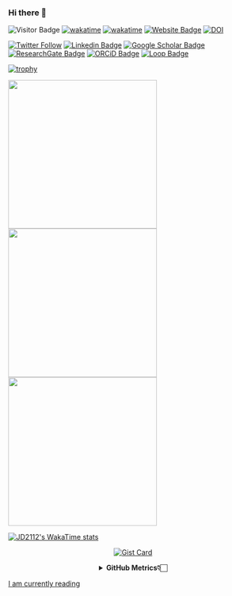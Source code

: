 ### Hi there 👋
![Visitor Badge](https://visitor-badge.laobi.icu/badge?page_id=JD2112.JD2112)
[![wakatime](https://github.com/JD2112/JD2112/actions/workflows/waka-readme.yml/badge.svg)](https://github.com/JD2112/JD2112/actions/workflows/waka-readme.yml)
[![wakatime](https://wakatime.com/badge/user/fe95275f-909a-4147-a45d-624981173898.svg)](https://wakatime.com/@fe95275f-909a-4147-a45d-624981173898)
[![Website Badge](https://img.shields.io/badge/website-informational?style=flat-square)](http://jyotirmoydas.netlify.app)
[![DOI](https://zenodo.org/badge/668165851.svg)](https://zenodo.org/doi/10.5281/zenodo.11104069)

[![Twitter Follow](https://img.shields.io/twitter/follow/jyotirmoy21?style=social)](https://twitter.com/jyotirmoy21)
[![Linkedin Badge](https://img.shields.io/badge/-jyotirmoy-blue?style=plastic&logo=Linkedin&logoColor=white&link=https://www.linkedin.com/in/dasjyotirmoy/)](https://www.linkedin.com/in/dasjyotirmoy/)
[![Google Scholar Badge](https://img.shields.io/badge/-jyotirmoy-blue?style=plastic&logo=GoogleScholar&logoColor=white&link=https://scholar.google.se/citations?user=IMBYOv8AAAAJ&hl=en)](https://scholar.google.se/citations?user=IMBYOv8AAAAJ&hl=en)
[![ResearchGate Badge](https://img.shields.io/badge/-jyotirmoy-cyan?style=plastic&logo=ResearchGate&logoColor=white&link=https://www.researchgate.net/profile/Jyotirmoy-Das-3)](https://www.researchgate.net/profile/Jyotirmoy-Das-3)
[![ORCiD Badge](https://img.shields.io/badge/-jyotirmoy-green?style=plastic&logo=orcid&logoColor=white&link=https://orcid.org/0000-0002-5649-4658)](https://orcid.org/0000-0002-5649-4658)
[![Loop Badge](https://img.shields.io/badge/-jyotirmoy-orange?style=plastic&logo=Loop&logoColor=white&link=https://loop.frontiersin.org/people/1519976/overview)](https://loop.frontiersin.org/people/1519976/overview)

[![trophy](https://github-profile-trophy.vercel.app/?username=JD2112)](https://github.com/ryo-ma/github-profile-trophy)

<a href="https://github.com/JD2112/github-readme-stats">
  <img height=300 align="center" src="https://github-readme-stats.vercel.app/api?username=JD2112&show=reviews,discussions_started,discussions_answered,prs_merged,prs_merged_percentage,&show_icons=true&theme=radical" />
</a>
<a href="https://github.com/JD2112/convoychat">
  <img height=300 align="center" src="https://github-readme-stats.vercel.app/api/top-langs/?username=JD2112&layout=pie&hide_progress=true&langs_count=10&card_width=320" />
</a>
<a href="https://github.com/JD2112/convoychat">
  <img height=300 align="center" src="https://github-readme-streak-stats.herokuapp.com/?user=JD2112&theme=vue-dark&hide_border=true" />
</a>

[![JD2112's WakaTime stats](https://github-readme-stats.vercel.app/api/wakatime?username=JD21&layout=compact&hide_progress=true&langs_count=20)](https://github.com/JD2112/github-readme-stats)

<div style="text-align:center;">
    
[![Gist Card](https://github-readme-stats.vercel.app/api/gist?id=39db8abd2ac2a0d394ca357210a3f0a5&show_owner=true)](https://gist.github.com/JD2112/39db8abd2ac2a0d394ca357210a3f0a5.js)

</div>

<!--
**JD2112/JD2112** is a ✨ _special_ ✨ repository because its `README.md` (this file) appears on your GitHub profile.

Here are some ideas to get you started:

- 🔭 I’m currently working on ...
- 🌱 I’m currently learning ...
- 👯 I’m looking to collaborate on ...
- 🤔 I’m looking for help with ...
- 💬 Ask me about ...
- 📫 How to reach me: ...
- 😄 Pronouns: ...
- ⚡ Fun fact: ...
![JD2112's Top Languages](https://github-readme-stats.vercel.app/api/top-langs/?username=JD2112&theme=vue-dark&show_icons=true&hide_border=true&layout=compact)
-->
<!--![JD2112's Stats](https://github-readme-stats.vercel.app/api?username=JD2112&theme=vue-dark&show_icons=true&hide_border=true&count_private=true)-->






<!--START_SECTION:waka-->
<!--
```txt
From: 28 February 2022 - To: 12 February 2025

Total Time: 5,159 hrs 59 mins

Other                      1,765 hrs 50 mins████████▓░░░░░░░░░░░░░░░░   34.22 %
R                          1,639 hrs 28 mins████████░░░░░░░░░░░░░░░░░   31.77 %
Docker                     283 hrs 32 mins █▒░░░░░░░░░░░░░░░░░░░░░░░   05.49 %
Markdown                   276 hrs 33 mins █▒░░░░░░░░░░░░░░░░░░░░░░░   05.36 %
YAML                       249 hrs 25 mins █▒░░░░░░░░░░░░░░░░░░░░░░░   04.83 %
Text                       178 hrs 22 mins █░░░░░░░░░░░░░░░░░░░░░░░░   03.46 %
HTML                       110 hrs 35 mins ▓░░░░░░░░░░░░░░░░░░░░░░░░   02.14 %
RMarkdown                  105 hrs 18 mins ▓░░░░░░░░░░░░░░░░░░░░░░░░   02.04 %
Bash                       102 hrs 49 mins ▒░░░░░░░░░░░░░░░░░░░░░░░░   01.99 %
Python                     54 hrs 28 mins  ▒░░░░░░░░░░░░░░░░░░░░░░░░   01.06 %
JavaScript                 53 hrs 50 mins  ▒░░░░░░░░░░░░░░░░░░░░░░░░   01.04 %
PHP                        51 hrs 56 mins  ▒░░░░░░░░░░░░░░░░░░░░░░░░   01.01 %
CSV                        51 hrs 28 mins  ▒░░░░░░░░░░░░░░░░░░░░░░░░   01.00 %
CSS                        36 hrs 51 mins  ▒░░░░░░░░░░░░░░░░░░░░░░░░   00.71 %
TeX                        25 hrs 39 mins  ░░░░░░░░░░░░░░░░░░░░░░░░░   00.50 %
Git Config                 18 hrs 9 mins   ░░░░░░░░░░░░░░░░░░░░░░░░░   00.35 %
Objective-C                15 hrs 31 mins  ░░░░░░░░░░░░░░░░░░░░░░░░░   00.30 %
Ezhil                      14 hrs 24 mins  ░░░░░░░░░░░░░░░░░░░░░░░░░   00.28 %
TSQL                       14 hrs 19 mins  ░░░░░░░░░░░░░░░░░░░░░░░░░   00.28 %
Assembly                   13 hrs 19 mins  ░░░░░░░░░░░░░░░░░░░░░░░░░   00.26 %
```
-->
<!--END_SECTION:waka-->

<div align="center">
    <details>
        <summary><b>GitHub Metrics👇🏻</b></summary>
    <br>
        
[Get Details](https://metrics.lecoq.io/insights/JD2112)
    </details>
</div>

<a target="_blank" href="https://www.goodreads.com/user/show/21242415-jyotirmoy-das">I am currently reading</a>



